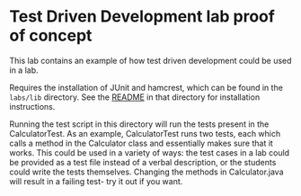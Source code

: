 # Test Driven Development lab proof of concept

This lab contains an example of how test driven development could be used in a lab.

Requires the installation of JUnit and hamcrest, which can be found in the `labs/lib` directory. See the [README](https://github.com/gregneat/ACD/tree/processing/labs/lib) in that directory for installation instructions.

Running the test script in this directory will run the tests present in the CalculatorTest. As an example, CalculatorTest runs two tests, each which calls a method in the Calculator class and essentially makes sure that it works. This could be used in a variety of ways: the test cases in a lab could be provided as a test file instead of a verbal description, or the students could write the tests themselves. Changing the methods in Calculator.java will result in a failing test- try it out if you want.
